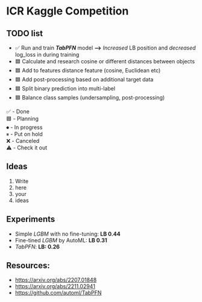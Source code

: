 # ICR Kaggle Competition

## TODO list
* ✅ Run and train ***TabPFN*** model **-->** *Increased* LB position and *decreased* log_loss in during training
* 🟦 Calculate and research cosine or different distances between objects
* 🟦 Add to features distance feature (cosine, Euclidean etc)
* 🟦 Add post-processing based on additional target data
* 🟦 Split binary prediction into multi-label
* 🟦 Balance class samples (undersampling, post-processing)

✅ - Done <br>
🟦 - Planning <br>
⏺ - In progress <br>
⏸ - Put on hold <br>
❌ - Canceled <br>
⚠️ - Check it out <br>

## Ideas
1. Write
2. here
3. your
4. ideas

## Experiments
* Simple *LGBM* with no fine-tuning: **LB 0.44**
* Fine-tined *LGBM* by AutoML: **LB 0.31**
* *TabPFN*: **LB: 0.26** 

## Resources:
* https://arxiv.org/abs/2207.01848
* https://arxiv.org/abs/2211.02941
* https://github.com/automl/TabPFN
